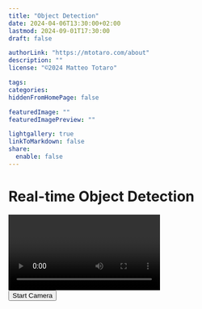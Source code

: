 ```yaml
---
title: "Object Detection"
date: 2024-04-06T13:30:00+02:00
lastmod: 2024-09-01T17:30:00
draft: false

authorLink: "https://mtotaro.com/about"
description: ""
license: "©2024 Matteo Totaro"

tags:
categories:
hiddenFromHomePage: false

featuredImage: ""
featuredImagePreview: ""

lightgallery: true
linkToMarkdown: false
share:
  enable: false
---
```


<head>
    <meta charset="utf-8">
    <meta name="viewport" content="width=device-width, initial-scale=1">
    <!-- Include CSS -->
    <link rel="stylesheet" href="/css/objdetect.css">
    <!-- Include JavaScript Libraries -->
    <script src="https://cdn.jsdelivr.net/npm/@tensorflow/tfjs"></script>
    <script src="https://cdn.jsdelivr.net/npm/@tensorflow-models/coco-ssd"></script>
</head>
<body>
    <h1>Real-time Object Detection</h1>
    <div class="video-container">
        <video id="webcam" autoplay playsinline></video>
        <canvas id="canvas"></canvas>
    </div>
    <button id="startButton">Start Camera</button>
    <button id="stopButton" style="display:none;">Stop Camera</button>
    <!-- Include Custom JavaScript -->
    <script src="/js/objdetect.js"></script>
</body>
</html>
